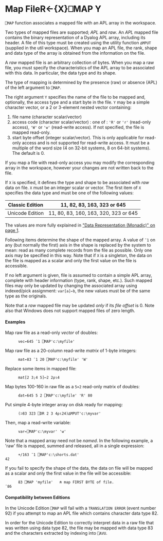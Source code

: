 




<h1 class="heading"><span class="name">Map File</span><span class="command">R←{X}⎕MAP Y</span></h1>

`⎕MAP` function associates a mapped file with an APL array in the workspace.


Two types of mapped files are supported; *APL* and *raw*. An *APL* mapped file contains the binary representation of a Dyalog APL array, including its header. A file of this type must be created using the  utility function `∆MPUT` (supplied in the util workspace). When you map an APL file, the rank, shape and data type of the array is obtained from the information on the file.


A *raw* mapped file is an arbitrary collection of bytes. When you map a raw file, you must specify the characteristics of the APL array to be associated with this data. In particular, the data type and its shape.



The type of mapping is determined by the presence (raw) or absence (APL) of the left argument to `⎕MAP`.



The right argument `Y` specifies the name of the file to be mapped and, optionally, the access type and a start byte in the file. `Y` may be a simple character vector, or a 2 or 3-element nested vector containing:

1. file name (character scalar/vector)
2. access code (character scalar/vector) : one of : `'R'` or `'r'` (read-only access), `'W'` or `'w'` (read-write access). If not specified, the file is mapped  read-only.
3. start byte offset (integer scalar/vector). This is only applicable for read-only access and is not supported for read-write access. It must be a multiple of the word size (4 on 32-bit systems, 8 on 64-bit systems). The default is 0.


If you map a file with read-only access you may modify the corresponding array in the workspace, however your changes are not written back to the file.



If `X` is specified, it defines the type and shape to be associated with *raw* data on file. `X` must be an integer scalar or vector. The first item of `X` specifies the data type and must be one of the following values:


| Classic Edition | 11, 82, 83, 163, 323 or 645 |
| --- | ---  |
| Unicode Edition | 11, 80, 83, 160, 163, 320, 323 or 645 |



The values are more fully explained in ["Data Representation (Monadic)" on page 1](../../../system-functions-a-z/system-functions-a-z/data-representation-monadic.md).


Following items determine the shape of the mapped array. A value of `¯1` on any (but normally the first) axis in the shape is replaced by the system to mean: read as many complete records from the file as possible. Only one axis may be specified in this way. Note that if    `X` is a singleton, the data on the file is mapped as a scalar and only the first value on the file is accessible.


If no left argument is given, file is assumed to contain a simple APL array, complete with header information (type, rank, shape, etc.). Such mapped files may only be updated by changing the associated array using indexed/pick assignment: `var[a]←b`, the new values must be of the same type as the originals.


Note that a *raw* mapped file may be updated *only* if its *file offset* is 0. Note also that Windows does not support mapped files of zero length.

#### Examples


Map raw file as a read-only *vector* of doubles:
```apl
      vec←645 ¯1 ⎕MAP'c:\myfile'
```


Map raw file as a 20-column read-write *matrix* of 1-byte integers:
```apl
      mat←83 ¯1 20 ⎕MAP'c:\myfile' 'W' 
```


Replace some items in mapped file:
```apl
      mat[2 3;4 5]←2 2⍴⍳4
```


Map bytes 100-160 in raw file as a `5×2` read-only matrix of doubles:
```apl
      dat←645 5 2 ⎕MAP'c:\myfile' 'R' 80
```


Put simple 4-byte integer array on disk ready for mapping:
```apl
      (⊃83 323 ⎕DR 2 3 4⍴⍳24)∆MPUT'c:\myvar'
```


Then, map a read-write variable:
```apl
      var←⎕MAP'c:\myvar' 'w' 
```


Note that a mapped array need not be *named*. In the following example, a 'raw' file is mapped, summed and released, all in a single expression:
```apl
      +/163 ¯1 ⎕MAP'c:\shorts.dat'
42
```


If you fail to specify the shape of the data, the data on file will be mapped as a scalar and only the first value in the file will be accessible:
```apl
      83 ⎕MAP 'myfile'   ⍝ map FIRST BYTE of file.
¯86
```

#### Compatibility between Editions


In the Unicode Edition `⎕MAP` will fail with a `TRANSLATION ERROR` (event number 92) if you attempt to map an APL file which contains character data type 82.



In order for the Unicode Edition to correctly interpret data in a raw file that was written using data type 82, the file may be mapped with data type 83 and the characters extracted by indexing into `⎕AVU`.



